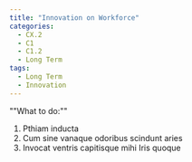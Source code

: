 ```yaml
---
title: "Innovation on Workforce"
categories:
  - CX.2
  - C1
  - C1.2
  - Long Term
tags:
  - Long Term
  - Innovation
---
```


""What to do:""

1. Pthiam inducta
2. Cum sine vanaque odoribus scindunt aries
3. Invocat ventris capitisque mihi Iris quoque
